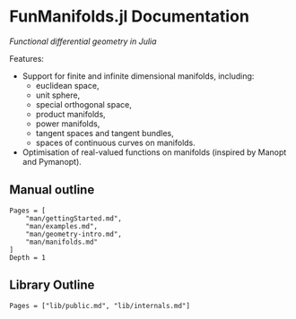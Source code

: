 # FunManifolds.jl Documentation

*Functional differential geometry in Julia*

Features:

- Support for finite and infinite dimensional manifolds, including:
  - euclidean space,
  - unit sphere,
  - special orthogonal space,
  - product manifolds,
  - power manifolds,
  - tangent spaces and tangent bundles,
  - spaces of continuous curves on manifolds.
- Optimisation of real-valued functions on manifolds (inspired by Manopt and Pymanopt).


## Manual outline

```@contents
Pages = [
    "man/gettingStarted.md",
    "man/examples.md",
    "man/geometry-intro.md",
    "man/manifolds.md"
]
Depth = 1
```

## Library Outline

```@contents
Pages = ["lib/public.md", "lib/internals.md"]
```
